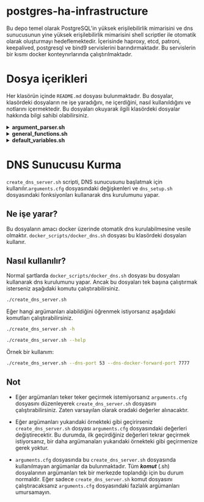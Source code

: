 # postgres-ha-infrastructure

Bu depo temel olarak PostgreSQL'in yüksek erişilebilirlik mimarisini ve dns sunucusunun yine yüksek erişilebilirlik mimarisini shell scriptler ile otomatik olarak oluşturmayı hedeflemektedir. İçerisinde haproxy, etcd, patroni, keepalived, postgresql ve bind9 servislerini barındırmaktadır. Bu servislerin bir kısmı docker konteynırlarında çalıştırılmaktadır.

# Dosya içerikleri

Her klasörün içinde `README.md` dosyası bulunmaktadır. Bu dosyalar, klasördeki dosyaların ne işe yaradığını, ne içerdiğini, nasıl kullanıldığını ve notlarını içermektedir. Bu dosyaları okuyarak ilgili klasördeki dosyalar hakkında bilgi sahibi olabilirsiniz.

<details>

<summary><strong>argument_parser.sh</strong></summary>

Bu script, sabitleri ve verilen argümanları parse eder ve kullanıcının vermediği argümanlara varsayılan değerler atar. Sonuç olarak, bu argümanlar diğer dosyalarda kullanılmak üzere `arguments.cfg` dosyasına yazılır. İki durum söz konusudur:

### Durumlar

1. **_arguments.cfg_ dosyası yoksa**: Kullanıcının vermediği argümanlar yerine varsayılan değerler atanır.
2. **_arguments.cfg_ dosyası varsa**: Kullanıcının vermediği argümanlar değiştirilmeden dosyada aynen kalır. Eğer dosyada eksik argümanlar varsa, eksik olan argümanlar varsayılan değerlerle doldurulur.

### 2. Durum İçin Örnek Senaryo

Dosyanın içeriği şu şekilde olsun:

```bash
SQL_VIRTUAL_IP=10.207.80.10
DNS_VIRTUAL_IP=10.207.80.11
```
Parser'a şu argümanlar verildiğinde:

```bash
./argument_parser.sh --sql-virtual-ip 10.207.90.21
```
Dosyanın içeriği şu şekilde olacaktır:

```bash
SQL_VIRTUAL_IP=10.207.90.21
DNS_VIRTUAL_IP=10.207.80.11
NODE2_IP=10.207.80.11
REPLIKATOR_KULLANICI_ADI=replicator
IS_NODE_1=true
ETCD_CLUSTER_KEEPALIVED_STATE=new
HAPROXY_BIND_PORT=7000
ETCD_HEARTBEAT_INTERVAL=1000
ETCD_NAME=etcd1
POSTGRES_SIFRESI=postgres_pass
DNS_DOCKER_FORWARD_PORT=7777
ETCD_CLIENT_PORT=2379
KEEPALIVED_INTERFACE=enp0s3
ETCD_IP=10.207.80.20
ETCD_CLUSTER_TOKEN=cluster1
PGSQL_PORT=5432
ETCD_DATA_DIR=/var/lib/etcd/default
PGSQL_BIND_PORT=5000
ETCD_ELECTION_TIMEOUT=5000
ETCD_PEER_PORT=2380
KEEPALIVED_STATE=BACKUP
HAPROXY_PORT=8008
REPLICATOR_SIFRESI=replicator_pass
NODE1_IP=10.207.80.10
DNS_PORT=53
SQL_CONTAINER_NAME=sql_container
KEEPALIVED_PRIORITY=100
DNS_CONTAINER_NAME=dns_container
PATRONI_NODE1_NAME=pg_node1
PATRONI_NODE2_NAME=pg_node2
SQL_DOCKERFILE_NAME=docker_sql
SQL_IMAGE_NAME=sql_image
HAPROXY_SCRIPT_FOLDER=haproxy_scripts
HAPROXY_SCRIPT_NAME=create_haproxy.sh
ETCD_SCRIPT_FOLDER=etcd_scripts
ETCD_SCRIPT_NAME=create_etcd.sh
DOCKERFILE_PATH=../docker_files
DNS_DOCKERFILE_NAME=docker_dns
DNS_IMAGE_NAME=dns_image
DNS_SHELL_SCRIPT_NAME=create_dns_server.sh
ETCD_CONFIG_DIR=/etc/etcd
ETCD_CONFIG_FILE=$ETCD_CONFIG_DIR/etcd.conf.yml
ETCD_USER=etcd
POSTGRES_DATA_DIR=/var/lib/pgsql/16/data
POSTGRES_BIN_DIR=/usr/pgsql-16/bin
POSTGRES_USER=postgres
BOOTSTRAP_SQL_FILE=/var/lib/postgresql/patroni_bootstrap.sql
```
Bu durumda _SQL\_VIRTUAL\_IP_ kullanıcının verdiği değerle değişmiştir. Halihazırda dosyada mevcut olan _DNS\_VIRTUAL\_IP_ argümanı değişmemiştir. Dosyada olmayan argümanlar ise varsayılan değerlerle doldurulmuştur.

</details>

<details>

<summary><strong>general_functions.sh</strong></summary>

Bu script, diğer bash scriptlerinde kullanılmak üzere genel amaçlı yardımcı fonksiyonları içerir. Bu fonksiyonlar, argümanların kontrolü, IP ve port doğrulama, izin ayarlama, kullanıcı varlığını kontrol etme ve yardım mesajları gösterme gibi işlemleri kolaylaştırır.

### Fonksiyonlar

#### parse_and_read_arguments

```bash
parse_and_read_arguments() {
    # Argümanları parçalar, dosyaya yazar ve dosyadan okur
}
```
* **Amaç:** Verilen argümanları parse ederek `_arguments.cfg_` dosyasına yazar ve dosyadan okur.

#### read_arguments

```bash
read_arguments() {
    # Argümanları dosyadan okur ve export eder
}
```
* **Amaç:** Verilen dosyadan argümanları okuyarak ortam değişkenleri olarak export eder.

#### check_success

```bash
check_success() {
    # Önceki komutun başarı durumunu kontrol eder
}
```
* **Amaç:** Önceki komutun başarılı olup olmadığını kontrol eder. Hata durumunda uygun hata mesajını gösterir ve gerekirse scriptin çalışmasını sonlandırır.

#### validate_ip

```bash
validate_ip() {
    # IP adres formatını kontrol eder
}
```

* **Amaç:** Verilen IP adresinin geçerli bir formatta olup olmadığını kontrol eder.

#### validate_port

```bash
validate_port() {
    # Port numarasının geçerli olup olmadığını kontrol eder
}
```

* **Amaç:** Verilen port numarasının 1 ile 65535 arasında geçerli bir sayı olup olmadığını kontrol eder.

#### validate_number

```bash
validate_number() {
    # Sayısal değeri kontrol eder
}
```

* **Amaç:** Verilen değerin sayısal bir değer olup olmadığını ve isteğe bağlı olarak belirli bir minimum değerden büyük olup olmadığını kontrol eder.

#### check_and_create_directory

```bash
check_and_create_directory() {
    # Dizin varlığını ve yazılabilirliğini kontrol eder
}
```

* **Amaç:** Verilen dizinin varlığını ve yazma iznini kontrol eder. Eğer dizin mevcut değilse ve izin verilmişse oluşturur.

#### set_permissions

```bash
set_permissions() {
    # Dosya veya dizin izinlerini ve sahipliğini ayarlar
}
```

* **Amaç:** Belirtilen dosya veya dizin için kullanıcıya ait izinleri ve sahipliği ayarlar.

#### check_user_exists

```bash
check_user_exists() {
    # Kullanıcının varlığını kontrol eder
}
```

* **Amaç:** Verilen kullanıcının sistemde mevcut olup olmadığını kontrol eder.

#### show_argument_help

```bash
show_argument_help() {
    # Yardım mesajını gösterir
}
```

* **Amaç:** Scriptin kullanımını ve argüman açıklamalarını formatlı bir şekilde ekrana yazdırır.

#### show_argument_help

```bash
#!/bin/bash

# general_functions.sh dosyasını dahil et
source /path/to/general_functions.sh

# Örnek fonksiyon kullanımı
validate_ip "192.168.1.1"
check_user_exists "kullaniciadi"
set_permissions "kullaniciadi" "/var/www" "755"
```

### Notlar

* Dikkat edilmesi gereken noktalar:
  * Fonksiyonlar hata durumunda genellikle bir hata mesajı yazdırır ve scriptin çalışmasını exit 1 ile sonlandırır.
  * parse_and_read_arguments fonksiyonu, argümanları dosyaya yazdığı için scriptin başında çağrılmalıdır.
  * set_permissions ve check_user_exists fonksiyonları, sistem üzerinde değişiklik yapar ve uygun yetkilere ihtiyaç duyabilir.

</details>


<details>

<summary><strong>default_variables.sh</strong></summary>

Bu script, diğer scriptlerde kullanılmak üzere varsayılan değerleri tanımlayan değişkenleri içerir. Bu değişkenler, HAProxy, PostgreSQL, Patroni, Keepalived, ETCD ve Docker ile ilgili ayarların kolayca yönetilmesini sağlar.

### Özellikler

- **HAProxy Değişkenleri**:
  - `DEFAULT_NODE1_IP`:
    - Açıklama: HAProxy'nin yönlendireceği ilk PostgreSQL düğümünün IP adresi.
    - Varsayılan Değer: `"10.207.80.10"`
  - `DEFAULT_NODE2_IP`:
    - Açıklama: HAProxy'nin yönlendireceği ikinci PostgreSQL düğümünün IP adresi.
    - Varsayılan Değer: `"10.207.80.11"`
  - `DEFAULT_HAPROXY_BIND_PORT`:
    - Açıklama: HAProxy'nin durum ve istatistik sayfasının HTTP üzerinden erişileceği port.
    - Varsayılan Değer: `"7000"`
  - `DEFAULT_PGSQL_PORT`:
    - Açıklama: Arka uç PostgreSQL düğümlerinin çalıştığı port.
    - Varsayılan Değer: `"5432"`
  - `DEFAULT_HAPROXY_PORT`:
    - Açıklama: HAProxy'nin gelen PostgreSQL bağlantıları için dinlediği port.
    - Varsayılan Değer: `"8008"`
  - `DEFAULT_PGSQL_BIND_PORT`:
    - Açıklama: HAProxy'nin PostgreSQL istemci bağlantıları için dinlediği port.
    - Varsayılan Değer: `"5000"`

- **PostgreSQL ve Patroni Değişkenleri**:
  - `DEFAULT_PATRONI_NODE1_NAME`:
    - Açıklama: Patroni küme yapılandırmasındaki birinci düğümün adı.
    - Varsayılan Değer: `"pg_node1"`
  - `DEFAULT_PATRONI_NODE2_NAME`:
    - Açıklama: Patroni küme yapılandırmasındaki ikinci düğümün adı.
    - Varsayılan Değer: `"pg_node2"`
  - `DEFAULT_ETCD_IP`:
    - Açıklama: Patroni'nin koordinasyon için kullandığı ETCD kümesinin IP adresi.
    - Varsayılan Değer: `DEFAULT_SQL_VIRTUAL_IP` değerini kullanır.
  - `DEFAULT_REPLIKATOR_KULLANICI_ADI`:
    - Açıklama: PostgreSQL replikasyon kullanıcısı için kullanıcı adı.
    - Varsayılan Değer: `"replicator"`
  - `DEFAULT_REPLICATOR_SIFRESI`:
    - Açıklama: PostgreSQL replikasyon kullanıcısı için şifre.
    - Varsayılan Değer: `"111"`
  - `DEFAULT_POSTGRES_SIFRESI`:
    - Açıklama: PostgreSQL süper kullanıcı 'postgres' için şifre.
    - Varsayılan Değer: `"111"`
  - `DEFAULT_IS_NODE_1`:
    - Açıklama: Bu düğümün kümedeki ilk düğüm olup olmadığını belirten bayrak. Bu bayrağa göre Patroni ip atamaları yapılıyor. (`true` veya `false`)
    - Varsayılan Değer: `"true"`

- **Keepalived Değişkenleri**:
  - `DEFAULT_KEEPALIVED_INTERFACE`:
    - Açıklama: Keepalived'in VRRP iletişimi için kullanacağı ağ arayüzü (örn: `eth0`).
    - Varsayılan Değer: `"enp0s3"`
  - `DEFAULT_SQL_VIRTUAL_IP`:
    - Açıklama: Keepalived tarafından yönetilen PostgreSQL servisi için sanal IP adresi.
    - Varsayılan Değer: `"10.207.80.20"`
  - `DEFAULT_DNS_VIRTUAL_IP`:
    - Açıklama: Keepalived tarafından yönetilen DNS servisi için sanal IP adresi.
    - Varsayılan Değer: `"10.207.80.30"`
  - `DEFAULT_KEEPALIVED_PRIORITY`:
    - Açıklama: Keepalived için öncelik değeri; daha yüksek değer, master seçiminde daha yüksek öncelik anlamına gelir (tamsayı).
    - Varsayılan Değer: `"100"`
  - `DEFAULT_KEEPALIVED_STATE`:
    - Açıklama: Düğümün Keepalived VRRP içindeki başlangıç durumu (`"MASTER"` veya `"BACKUP"`).
    - Varsayılan Değer: `"BACKUP"`
  - `DEFAULT_SQL_CONTAINER_NAME`:
    - Açıklama: Keepalived'in izlediği SQL (PostgreSQL) konteynerinin adı.
    - Varsayılan Değer: `"sql_container"`
  - `DEFAULT_DNS_CONTAINER_NAME`:
    - Açıklama: Keepalived'in izlediği DNS konteynerinin adı.
    - Varsayılan Değer: `"dns_container"`

- **DNS Argümanları**:
  - `DEFAULT_DNS_PORT`:
    - Açıklama: DNS servisi için dinleme portu.
    - Varsayılan Değer: `"53"`
  - `DEFAULT_DNS_DOCKER_FORWARD_PORT`:
    - Açıklama: DNS Docker konteynerine yönlendirilecek ana makine portu.
    - Varsayılan Değer: `"7777"`

- **ETCD Varsayılan Değerleri**:
  - `DEFAULT_ETCD_IP`:
    - Açıklama: ETCD'nin IP adresi.
    - Varsayılan Değer: `DEFAULT_SQL_VIRTUAL_IP` değerini kullanır.
  - `DEFAULT_ETCD_CLIENT_PORT`:
    - Açıklama: ETCD istemci portu.
    - Varsayılan Değer: `"2379"`
  - `DEFAULT_ETCD_PEER_PORT`:
    - Açıklama: ETCD eşler arası iletişim portu.
    - Varsayılan Değer: `"2380"`
  - `DEFAULT_ETCD_CLUSTER_TOKEN`:
    - Açıklama: ETCD kümesini benzersiz bir şekilde tanımlayan token değeri.
    - Varsayılan Değer: `"cluster1"`
  - `DEFAULT_ETCD_CLUSTER_KEEPALIVED_STATE`:
    - Açıklama: ETCD kümesinin başlangıç durumu (`"new"` için ilk kurulum veya `"existing"` düğüm ekleme).
    - Varsayılan Değer: `"new"`
  - `DEFAULT_ETCD_NAME`:
    - Açıklama: Bu ETCD düğümünün küme içindeki adı.
    - Varsayılan Değer: `"etcd1"`
  - `DEFAULT_ETCD_ELECTION_TIMEOUT`:
    - Açıklama: ETCD seçim zaman aşımı değeri (milisaniye cinsinden).
    - Varsayılan Değer: `"5000"`
  - `DEFAULT_ETCD_HEARTBEAT_INTERVAL`:
    - Açıklama: ETCD kalp atışı aralığı (milisaniye cinsinden).
    - Varsayılan Değer: `"1000"`
  - `DEFAULT_ETCD_DATA_DIR`:
    - Açıklama: ETCD verilerinin saklanacağı dizin.
    - Varsayılan Değer: `"/var/lib/etcd/default"`

- **Docker Değişkenleri**:
  - `SHELL_PATH_IN_DOCKER`:
    - Açıklama: Docker konteyner içinde shell komutlarının bulunduğu dizin.
    - Varsayılan Değer: `"/usr/local/bin"`

### Kullanım

Bu değişkenler, diğer scriptlerde varsayılan değerleri atamak için kullanılır. Eğer kullanıcı tarafından bir değer belirtilmemişse, ilgili değişken bu dosyadaki varsayılan değeri alır. Böylece, sistem yapılandırması daha tutarlı ve yönetilebilir hale gelir.

### Notlar

- Değişken isimleri büyük harflerle ve `DEFAULT_` önekiyle tanımlanmıştır.
- `DEFAULT_ETCD_IP` değişkeni, `DEFAULT_SQL_VIRTUAL_IP` değerini kullanarak ETCD IP adresini otomatik olarak ayarlar.
- Bu dosya, sistem yöneticilerinin varsayılan ayarları merkezi bir yerden kontrol etmelerini sağlar.
- İhtiyaç duyulması halinde, bu varsayılan değerler güncellenebilir veya genişletilebilir.

</details>



# DNS Sunucusu Kurma
``create_dns_server.sh`` scripti, DNS sunucusunu başlatmak için kullanılır.`arguments.cfg` dosyasındaki değişkenleri ve `dns_setup.sh` dosyasındaki fonksiyonları kullanarak dns kurulumunu yapar.

## Ne işe yarar?

Bu dosyaların amacı docker üzerinde otomatik dns kurulabilmesine vesile olmaktır. `docker_scripts/docker_dns.sh` dosyası bu klasördeki dosyaları kullanır.


## Nasıl kullanılır?

Normal şartlarda `docker_scripts/docker_dns.sh` dosyası bu dosyaları kullanarak dns kurulumunu yapar. Ancak bu dosyaları tek başına çalıştırmak isterseniz aşağıdaki komutu çalıştırabilirsiniz.

```bash
./create_dns_server.sh
```

Eğer hangi argümanları alabildiğini öğrenmek istiyorsanız aşağıdaki komutları çalıştırabilirsiniz.

```bash
./create_dns_server.sh -h
```
```bash
./create_dns_server.sh --help
```

Örnek bir kullanım:

```bash
./create_dns_server.sh --dns-port 53 --dns-docker-forward-port 7777 
```

## Not

- Eğer argümanları teker teker geçirmek istemiyorsanız `arguments.cfg` dosyasını düzenleyerek `create_dns_server.sh` dosyasını çalıştırabilirsiniz. Zaten varsayılan olarak oradaki değerler alınacaktır.

- Eğer argümanları yukarıdaki örnekteki gibi geçirirseniz `create_dns_server.sh` dosyası `arguments.cfg` dosyasındaki değerleri değiştirecektir. Bu durumda, ilk geçirdiğiniz değerleri tekrar geçirmek istiyorsanız, bir daha argümanaları yukarıdaki örnekteki gibi geçirmenize gerek yoktur.

- `arguments.cfg` dosyasında bu `create_dns_server.sh` dosyasında kullanılmayan argümanlar da bulunmaktadır. Tüm ***komut*** (.sh) dosyalarının argümanları tek bir merkezde toplandığı için bu durum normaldir. Eğer sadece `create_dns_server.sh` komut dosyasını çalıştıracaksanız `arguments.cfg` dosyasındaki fazlalık argümanları umursamayın.